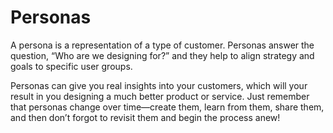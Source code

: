 # Personas
A persona is a representation of a type of customer. Personas answer the question, “Who are we designing for?” and they help to align strategy and goals to specific user groups.

Personas can give you real insights into your customers, which will your result in you designing a much better product or service. Just remember that personas change over time—create them, learn from them, share them, and then don’t forgot to revisit them and begin the process anew!

